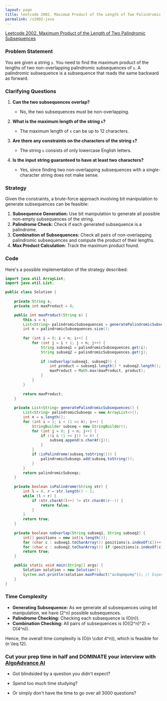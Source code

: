 ```yaml
---
layout: page
title: leetcode 2002. Maximum Product of the Length of Two Palindromic Subsequences
permalink: /s2002-java
---
```

[Leetcode 2002. Maximum Product of the Length of Two Palindromic Subsequences](https://algoadvance.github.io/algoadvance/l2002)
### Problem Statement
You are given a string `s`. You need to find the maximum product of the lengths of two non-overlapping palindromic subsequences of `s`. A palindromic subsequence is a subsequence that reads the same backward as forward.

### Clarifying Questions
1. **Can the two subsequences overlap?**
   - No, the two subsequences must be non-overlapping.

2. **What is the maximum length of the string `s`?**
   - The maximum length of `s` can be up to 12 characters.

3. **Are there any constraints on the characters of the string `s`?**
   - The string `s` consists of only lowercase English letters.

4. **Is the input string guaranteed to have at least two characters?**
   - Yes, since finding two non-overlapping subsequences with a single-character string does not make sense.

### Strategy
Given the constraints, a brute-force approach involving bit manipulation to generate subsequences can be feasible:
1. **Subsequence Generation:** Use bit manipulation to generate all possible non-empty subsequences of the string.
2. **Palindrome Check:** Check if each generated subsequence is a palindrome.
3. **Combination of Subsequences:** Check all pairs of non-overlapping palindromic subsequences and compute the product of their lengths.
4. **Max Product Calculation:** Track the maximum product found.

### Code

Here's a possible implementation of the strategy described:

```java
import java.util.ArrayList;
import java.util.List;

public class Solution {
    
    private String s;
    private int maxProduct = 0;

    public int maxProduct(String s) {
        this.s = s;
        List<String> palindromicSubsequences = generatePalindromicSubsequences();
        int n = palindromicSubsequences.size();
        
        for (int i = 0; i < n; i++) {
            for (int j = i + 1; j < n; j++) {
                String subseq1 = palindromicSubsequences.get(i);
                String subseq2 = palindromicSubsequences.get(j);
                
                if (noOverlap(subseq1, subseq2)) {
                    int product = subseq1.length() * subseq2.length();
                    maxProduct = Math.max(maxProduct, product);
                }
            }
        }
        
        return maxProduct;
    }
    
    private List<String> generatePalindromicSubsequences() {
        List<String> palindromicSubseqs = new ArrayList<>();
        int n = s.length();
        for (int i = 1; i < (1 << n); i++) {
            StringBuilder subseq = new StringBuilder();
            for (int j = 0; j < n; j++) {
                if ((i & (1 << j)) != 0) {
                    subseq.append(s.charAt(j));
                }
            }
            if (isPalindrome(subseq.toString())) {
                palindromicSubseqs.add(subseq.toString());
            }
        }
        return palindromicSubseqs;
    }
    
    private boolean isPalindrome(String str) {
        int l = 0, r = str.length() - 1;
        while (l < r) {
            if (str.charAt(l++) != str.charAt(r--)) {
                return false;
            }
        }
        return true;
    }
    
    private boolean noOverlap(String subseq1, String subseq2) {
        int[] positions = new int[s.length()];
        for (char c : subseq1.toCharArray()) positions[s.indexOf(c)]++;
        for (char c : subseq2.toCharArray()) if (positions[s.indexOf(c)]++ > 0) return false;
        return true;
    }

    public static void main(String[] args) {
        Solution solution = new Solution();
        System.out.println(solution.maxProduct("acdapmpomp")); // Expected Output: The maximum product
    }
}
```

### Time Complexity
- **Generating Subsequence:** As we generate all subsequences using bit manipulation, we have \(2^n\) possible subsequences.
- **Palindrome Checking:** Checking each subsequence is \(O(n)\).
- **Combination Checking:** All pairs of subsequences is \(O((2^n)^2) = O(4^n)\).

Hence, the overall time complexity is \(O(n \cdot 4^n)\), which is feasible for \(n \leq 12\).


### Cut your prep time in half and DOMINATE your interview with [AlgoAdvance AI](https://algoAdvance.com)

- Got blindsided by a question you didn't expect?

- Spend too much time studying?

- Or simply don't have the time to go over all 3000 questions?

